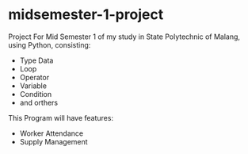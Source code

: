# midsemester-1-project
Project For Mid Semester 1 of my study in State Polytechnic of Malang, using Python, consisting:
- Type Data
- Loop
- Operator
- Variable
- Condition
- and orthers

This Program will have features:

- Worker Attendance
- Supply Management
